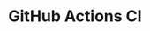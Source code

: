 # GitHub Actions CI









































































































































































































































































































































































































































































































































































































































































































































































































































































































































































































































































































































































































































































































































































































































































































































































































































































































































































































